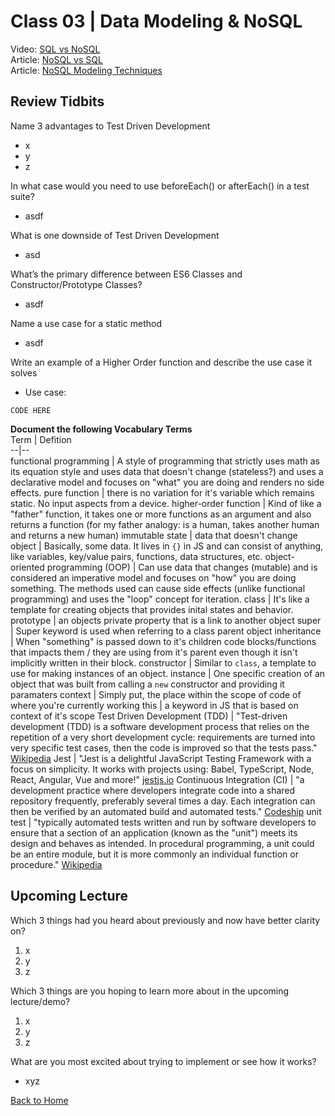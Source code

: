 # Class 03 \| Data Modeling & NoSQL
Video: [SQL vs NoSQL](https://www.youtube.com/watch?v=ZS_kXvOeQ5Y)     
Article: [NoSQL vs SQL](https://www.thegeekstuff.com/2014/01/sql-vs-nosql-db/?utm_source=tuicool)  
Article: [NoSQL Modeling Techniques](https://highlyscalable.wordpress.com/2012/03/01/nosql-data-modeling-techniques/)   


## Review Tidbits

Name 3 advantages to Test Driven Development 
  - x
  - y 
  - z

In what case would you need to use beforeEach() or afterEach() in a test suite?
  - asdf

What is one downside of Test Driven Development
  - asd

What’s the primary difference between ES6 Classes and Constructor/Prototype Classes?
  - asdf

Name a use case for a static method
  - asdf

Write an example of a Higher Order function and describe the use case it solves
  - Use case: 
  ```
  CODE HERE
  ```



**Document the following Vocabulary Terms**  
Term | Defition  
--|--  
functional programming | A style of programming that strictly uses math as its equation style and uses data that doesn't change (stateless?) and uses a declarative model and focuses on "what" you are doing and renders no side effects. 
pure function | there is no variation for it's variable which remains static. No input aspects from a device.
higher-order function | Kind of like a "father" function, it takes one or more functions as an argument and also returns a function (for my father analogy: is a human, takes another human and returns a new human)
immutable state | data that doesn't change
object | Basically, some data. It lives in `{}` in JS and can consist of anything, like variables, key/value pairs, functions, data structures, etc.
object-oriented programming (OOP) | Can use data that changes (mutable) and is considered an imperative model and focuses on "how" you are doing something. The methods used can cause side effects (unlike functional programming) and uses the "loop" concept for iteration. 
class | It's like a template for creating objects that provides inital states and behavior.
prototype | an objects private property that is a link to another object
super | Super keyword is used when referring to a class parent object
inheritance | When "something" is passed down to it's children code blocks/functions that impacts them / they are using from it's parent even though it isn't implicitly written in their block.
constructor | Similar to `class`, a template to use for making instances of an object.
instance | One specific creation of an object that was built from calling a `new` constructor and providing it paramaters
context | Simply put, the place within the scope of code of where you're currently working
this | a keyword in JS that is based on context of it's scope
Test Driven Development (TDD) | "Test-driven development (TDD) is a software development process that relies on the repetition of a very short development cycle: requirements are turned into very specific test cases, then the code is improved so that the tests pass." [Wikipedia](https://en.wikipedia.org/wiki/Test-driven_development)
Jest | "Jest is a delightful JavaScript Testing Framework with a focus on simplicity. It works with projects using: Babel, TypeScript, Node, React, Angular, Vue and more!" [jestjs.io](https://jestjs.io/)
Continuous Integration (CI) | "a development practice where developers integrate code into a shared repository frequently, preferably several times a day. Each integration can then be verified by an automated build and automated tests." [Codeship](https://codeship.com/continuous-integration-essentials#:~:text=Continuous%20Integration%20(CI)%20is%20a,automated%20build%20and%20automated%20tests.)
unit test | "typically automated tests written and run by software developers to ensure that a section of an application (known as the "unit") meets its design and behaves as intended. In procedural programming, a unit could be an entire module, but it is more commonly an individual function or procedure." [Wikipedia](https://en.wikipedia.org/wiki/Unit_testing#:~:text=Unit%20tests%20are%20typically%20automated,an%20individual%20function%20or%20procedure.)


## Upcoming Lecture

Which 3 things had you heard about previously and now have better clarity on?
  1) x
  2) y
  3) z

Which 3 things are you hoping to learn more about in the upcoming lecture/demo?
  1) x
  2) y
  3) z

What are you most excited about trying to implement or see how it works?
   - xyz


[Back to Home](README.md)